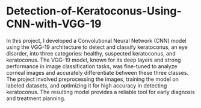 # Detection-of-Keratoconus-Using-CNN-with-VGG-19
In this project, I developed a Convolutional Neural Network (CNN) model using the VGG-19 architecture to detect and classify keratoconus, an eye disorder, into three categories: healthy, suspected keratoconus, and keratoconus. The VGG-19 model, known for its deep layers and strong performance in image classification tasks, was fine-tuned to analyze corneal images and accurately differentiate between these three classes. The project involved preprocessing the images, training the model on labeled datasets, and optimizing it for high accuracy in detecting keratoconus. The resulting model provides a reliable tool for early diagnosis and treatment planning.
